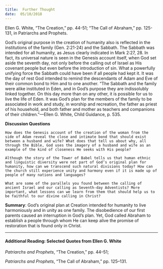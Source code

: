 ```yaml
---
title:  Further Thought
date:  05/10/2018
---
```


Ellen G. White, “The Creation,” pp. 44-51; “The Call of Abraham,” pp. 125-131, in Patriarchs and Prophets.

God’s original purpose in the creation of humanity also is reflected in the institutions of the family (Gen. 2:21-24) and the Sabbath. The Sabbath was intended for all humanity, as Jesus clearly indicated in Mark 2:27, 28. In fact, its universal nature is seen in the Genesis account itself, when God set aside the seventh day, not only before the calling out of Israel as His covenant people but even before the introduction of sin. What a powerfully unifying force the Sabbath could have been if all people had kept it. It was the day of rest God intended to remind the descendants of Adam and Eve of their common bond to Him and to one another. “The Sabbath and the family were alike instituted in Eden, and in God’s purpose they are indissolubly linked together. On this day more than on any other, it is possible for us to live the life of Eden. It was God’s plan for the members of the family to be associated in work and study, in worship and recreation, the father as priest of his household, and both father and mother as teachers and companions of their children.”—Ellen G. White, Child Guidance, p. 535.

**Discussion Questions**

`How does the Genesis account of the creation of the woman from the side of Adam reveal the close and intimate bond that should exist between a husband and wife? What does that tell us about why, all through the Bible, God uses the imagery of a husband and wife as an example of the kind of closeness He seeks with His people?`

`Although the story of the Tower of Babel tells us that human ethnic and linguistic diversity were not part of God’s original plan for humanity, how can we transcend such natural divisions today? How can the church still experience unity and harmony even if it is made up of people of many nations and languages?`

`What are some of the parallels you found between the calling of ancient Israel and our calling as Seventh-day Adventists? More important, what lessons can we learn from them that should help us to be faithful to our divine calling in Christ?`

**Summary**: God’s original plan at Creation intended for humanity to live harmoniously and in unity as one family. The disobedience of our first parents caused an interruption in God’s plan. Yet, God called Abraham to establish a people through whom He can keep alive the promise of restoration that is found only in Christ.

---

#### Additional Reading: Selected Quotes from Ellen G. White

_Patriarchs and Prophets_, “The Creation,” pp. 44–51;

_Patriarchs and Prophets_, “The Call of Abraham,” pp. 125–131. 